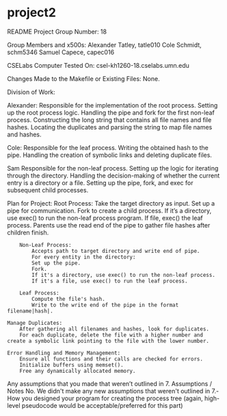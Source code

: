 # project2
README
Project Group Number: 18

Group Members and x500s:
Alexander Tatley, tatle010
Cole Schmidt, schm5346
Samuel Capece, capec016

CSELabs Computer Tested On:
csel-kh1260-18.cselabs.umn.edu

Changes Made to the Makefile or Existing Files:
None.

Division of Work:

Alexander:
Responsible for the implementation of the root process.
Setting up the root process logic.
Handling the pipe and fork for the first non-leaf process.
Constructing the long string that contains all file names and file hashes.
Locating the duplicates and parsing the string to map file names and hashes.

Cole:
Responsible for the leaf process.
Writing the obtained hash to the pipe.
Handling the creation of symbolic links and deleting duplicate files.

Sam
Responsible for the non-leaf process.
Setting up the logic for iterating through the directory.
Handling the decision-making of whether the current entry is a directory or a file.
Setting up the pipe, fork, and exec for subsequent child processes.

Plan for Project:
    Root Process:
        Take the target directory as input.
        Set up a pipe for communication.
        Fork to create a child process.
        If it’s a directory, use exec() to run the non-leaf process program.
        If file, exec() the leaf process.
        Parents use the read end of the pipe to gather file hashes after children finish.
        
        Non-Leaf Process:
            Accepts path to target directory and write end of pipe.
            For every entity in the directory:
            Set up the pipe.
            Fork.
            If it's a directory, use exec() to run the non-leaf process.
            If it's a file, use exec() to run the leaf process.
        
        Leaf Process:
            Compute the file's hash.
            Write to the write end of the pipe in the format filename|hash|.

    Manage Duplicates:
        After gathering all filenames and hashes, look for duplicates.
        For each duplicate, delete the file with a higher number and create a symbolic link pointing to the file with the lower number.
        
    Error Handling and Memory Management:
        Ensure all functions and their calls are checked for errors.
        Initialize buffers using memset().
        Free any dynamically allocated memory.

Any assumptions that you made that weren’t outlined in 7. Assumptions / Notes
    No. We didn't make any new assumptions that weren't outlined in 7.-
How you designed your program for creating the process tree (again, high-level pseudocode
would be acceptable/preferred for this part)
    